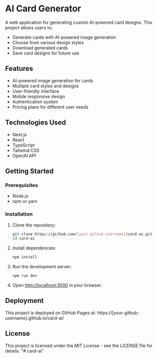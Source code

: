 # AI Card Generator

A web application for generating custom AI-powered card designs. This project allows users to:

- Generate cards with AI-powered image generation
- Choose from various design styles
- Download generated cards
- Save card designs for future use

## Features

- AI-powered image generation for cards
- Multiple card styles and designs
- User-friendly interface
- Mobile responsive design
- Authentication system
- Pricing plans for different user needs

## Technologies Used

- Next.js
- React
- TypeScript
- Tailwind CSS
- OpenAI API

## Getting Started

### Prerequisites

- Node.js
- npm or yarn

### Installation

1. Clone the repository:
   ```bash
   git clone https://github.com/[your-github-username]/card-ai.git
   cd card-ai
   ```

2. Install dependencies:
   ```bash
   npm install
   ```

3. Run the development server:
   ```bash
   npm run dev
   ```

4. Open [http://localhost:3000](http://localhost:3000) in your browser.

## Deployment

This project is deployed on GitHub Pages at: https://[your-github-username].github.io/card-ai/

## License

This project is licensed under the MIT License - see the LICENSE file for details. "# card-ai" 

